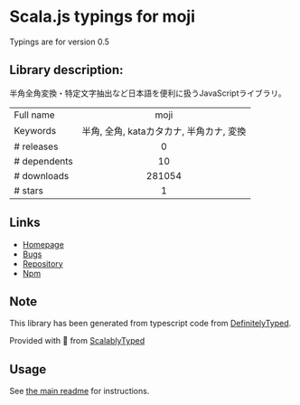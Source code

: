 
# Scala.js typings for moji

Typings are for version 0.5

## Library description:
半角全角変換・特定文字抽出など日本語を便利に扱うJavaScriptライブラリ。

|                    |                 |
| ------------------ | :-------------: |
| Full name          | moji |
| Keywords           | 半角, 全角, kataカタカナ, 半角カナ, 変換 |
| # releases         | 0 |
| # dependents       | 10 |
| # downloads        | 281054 |
| # stars            | 1 |

## Links
- [Homepage](https://github.com/niwaringo/moji)
- [Bugs](https://github.com/niwaringo/mojic/issues)
- [Repository](https://github.com/niwaringo/moji)
- [Npm](https://www.npmjs.com/package/moji)
    


## Note
This library has been generated from typescript code from [DefinitelyTyped](https://definitelytyped.org).

Provided with :purple_heart: from [ScalablyTyped](https://github.com/oyvindberg/ScalablyTyped)

## Usage
See [the main readme](../../readme.md) for instructions.


